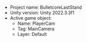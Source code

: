<!-- UNITY CODE ASSIST INSTRUCTIONS START -->
- Project name: BulletcoreLastStand
- Unity version: Unity 2022.3.3f1
- Active game object:
  - Name: PlayerCam
  - Tag: MainCamera
  - Layer: Default
<!-- UNITY CODE ASSIST INSTRUCTIONS END -->